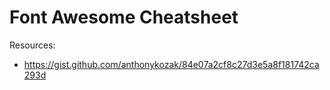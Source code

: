 Font Awesome Cheatsheet
=======================

Resources:

-   https://gist.github.com/anthonykozak/84e07a2cf8c27d3e5a8f181742ca293d

